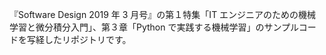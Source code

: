 『Software Design 2019 年 3 月号』の第１特集「IT エンジニアのための機械学習と微分積分入門」、第３章「Python で実践する機械学習」のサンプルコードを写経したリポジトリです。
